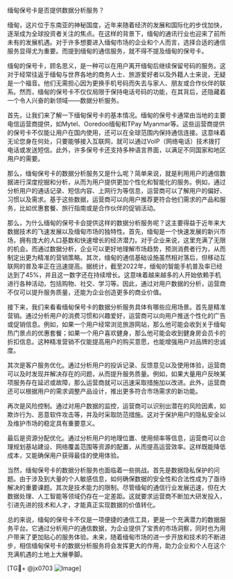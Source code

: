 缅甸保号卡是否提供数据分析服务？

缅甸，这片位于东南亚的神秘国度，近年来随着经济的发展和国际化的步伐加快，逐渐成为全球投资者关注的焦点。在这样的背景下，缅甸的通讯行业也迎来了前所未有的发展机遇。对于许多想要进入缅甸市场的企业和个人而言，选择合适的通信服务显得尤为重要。而提到缅甸的通信服务，就不得不提及缅甸的保号卡。

缅甸的保号卡，顾名思义，是一种可以在用户离开缅甸后继续保留号码的服务。这对于经常往返于缅甸与世界各地的商务人士、旅游爱好者以及外籍人士来说，无疑是一个福音。他们无需担心因为更换手机号码而失去与家人、朋友或合作伙伴的联系。然而，缅甸的保号卡不仅仅局限于保持电话号码的功能，在其背后，还隐藏着一个令人兴奋的新领域——数据分析服务。

首先，让我们来了解一下缅甸保号卡的基本情况。缅甸的保号卡通常由当地的主要电信运营商提供，如Mytel、Ooredoo缅甸和TPay Myanmar等。这些运营商提供的保号卡不仅能让用户在国内使用，还可以在全球范围内保持通信连接。这意味着无论您身在何处，只要能够接入互联网，就可以通过VoIP（网络电话）技术拨打电话或发送短信。此外，许多保号卡还支持多种语言界面，以满足不同国家和地区用户的需要。

那么，缅甸保号卡的数据分析服务又是什么呢？简单来说，就是利用用户的通信数据进行深度挖掘和分析，从而为用户提供更加个性化和智能化的服务。例如，通过分析用户的通话记录、短信内容、上网行为等信息，运营商可以了解用户的偏好、习惯以及需求。基于这些数据，运营商可以向用户推荐更符合他们需求的产品和服务，比如优惠套餐、旅行指南或是合作伙伴的促销活动。

那么，为什么缅甸的保号卡会提供这样的数据分析服务呢？这主要得益于近年来大数据技术的飞速发展以及缅甸市场的独特性。首先，缅甸是一个快速发展的新兴市场，拥有庞大的人口基数和快速增长的经济潜力。对于企业来说，这里充满了无限的机会。而通过数据分析，企业可以更好地理解市场趋势，预测消费者行为，从而制定出更为精准的营销策略。其次，缅甸的通信基础设施虽然相对落后，但移动互联网的普及率正在迅速提高。据统计，截至2022年，缅甸的智能手机普及率已经达到了45%，并且这一数字还在持续增长。这意味着越来越多的人开始依赖手机进行各种活动，包括购物、社交、学习等。因此，通过对用户数据的分析，运营商不仅可以提升服务质量，还能为企业创造更多的商业价值。

接下来，我们来看看缅甸保号卡的数据分析服务具体有哪些应用场景。首先是精准营销。通过分析用户的消费习惯和兴趣爱好，运营商可以向用户推送个性化的广告或促销信息。例如，如果一个用户经常浏览旅游网站，那么他可能会收到关于缅甸热门景点的优惠套餐；如果一个用户喜欢健身，那么他可能会收到健身房会员卡的折扣信息。这种精准营销不仅能提高用户的购买意愿，也能增强用户对品牌的忠诚度。

其次是客户服务优化。通过分析用户的投诉记录、反馈意见以及使用体验，运营商可以及时发现并解决存在的问题，从而提升服务质量。例如，如果大量用户反映某项服务存在延迟或故障，那么运营商就可以迅速采取措施加以改进。此外，运营商还可以根据用户的需求调整产品设计，推出更多符合市场需求的新功能。

再次是风险控制。通过对用户数据的监控，运营商可以识别出潜在的风险因素，如欺诈行为、恶意软件攻击等，并及时采取防范措施。这对于保护用户的隐私安全以及维护市场的稳定具有重要意义。

最后是资源分配优化。通过分析用户的地理位置、使用频率等信息，运营商可以合理规划基站建设、网络覆盖范围等资源的配置，从而提高运营效率。这样既能降低成本，又能确保用户获得最佳的使用体验。

当然，缅甸保号卡的数据分析服务也面临着一些挑战。首先是数据隐私保护的问题。由于涉及到大量的个人敏感信息，如何确保数据的安全性和合法性成为了亟待解决的重要课题。其次是技术能力的限制。尽管缅甸的通信行业发展迅速，但在大数据处理、人工智能等领域仍存在一定差距。这就要求运营商不断加大研发投入，引进先进的技术和人才，才能真正实现数据的价值转化。

总的来说，缅甸的保号卡不仅是一项便捷的通信工具，更是一个充满潜力的数据服务平台。它通过分析用户的通信数据，为企业提供了宝贵的市场洞察，同时也为用户带来了更加贴心的服务体验。未来，随着缅甸市场的进一步开放和技术的不断进步，相信缅甸保号卡的数据分析服务将会发挥更大的作用，助力企业和个人在这个充满机遇的土地上大展拳脚。

[TG💪+ @jx0703 ![Image](https://github.com/user-attachments/assets/dbca1d08-cadb-493c-b0ec-ad6f7a83f270)]